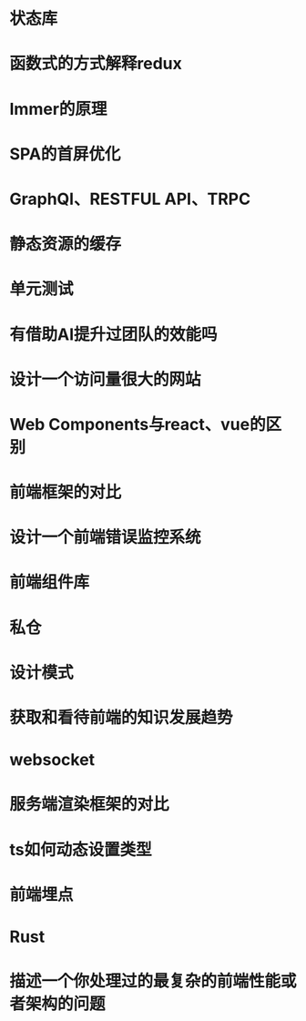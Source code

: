 # 状态库



# 函数式的方式解释redux



# Immer的原理



# SPA的首屏优化



# GraphQl、RESTFUL API、TRPC



# 静态资源的缓存



# 单元测试



# 有借助AI提升过团队的效能吗



# 设计一个访问量很大的网站



# Web Components与react、vue的区别



# 前端框架的对比



# 设计一个前端错误监控系统



# 前端组件库



# 私仓



# 设计模式



# 获取和看待前端的知识发展趋势



# websocket



# 服务端渲染框架的对比



# ts如何动态设置类型



# 前端埋点



# Rust



# 描述一个你处理过的最复杂的前端性能或者架构的问题

